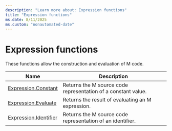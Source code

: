 ```yaml
---
description: "Learn more about: Expression functions"
title: "Expression functions"
ms.date: 8/11/2025
ms.custom: "nonautomated-date"
---
```

# Expression functions

These functions allow the construction and evaluation of M code.

|Name|Description|
|------------|---------------|
|[Expression.Constant](expression-constant.md)|Returns the M source code representation of a constant value.|
|[Expression.Evaluate](expression-evaluate.md)|Returns the result of evaluating an M expression.|
|[Expression.Identifier](expression-identifier.md)|Returns the M source code representation of an identifier.|
